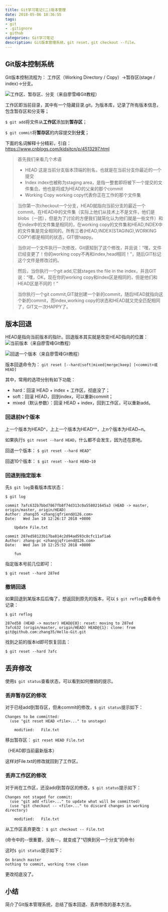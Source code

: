 ```yaml
---
title: Git学习笔记(二)版本管理
date: 2018-05-06 18:36:55
tags: 
- git 
- .gitignore 
- github
categories: Git学习笔记
description: Git版本管理系统，git reset，git checkout --file。
---
```


## Git版本控制系统
Git版本控制流程为：
工作区（Working Directory / Copy）->暂存区(stage / index)->分支。

![工作区、暂存区、分支（来自廖雪峰Git教程）](https://upload-images.jianshu.io/upload_images/6240664-4247d657a5780f7d.png?imageMogr2/auto-orient/strip%7CimageView2/2/w/1240)


工作区即当前目录，其中有一个隐藏目录.git，为版本库，记录了所有版本信息，包含暂存区和分支等；

`$ git add`将文件从**工作区**添加到**暂存区**；

`$ git commit`将**暂存区**的内容提交到**分支**；

下面的名词解释十分精彩，引自：https://www.cnblogs.com/kidsitcn/p/4513297.html

> 首先我们来看几个术语
> - HEAD
> 这是当前分支版本顶端的别名，也就是在当前分支你最近的一个提交
> - Index
> index也被称为staging area，是指一整套即将被下一个提交的文件集合。他也是将成为HEAD的父亲的那个commit
> - Working Copy
working copy代表你正在工作的那个文件集

> 当你第一次checkout一个分支，HEAD就指向当前分支的最近一个commit。在HEAD中的文件集（实际上他们从技术上不是文件，他们是blobs（一团），但是为了讨论的方便我们就简化认为他们就是一些文件）和在index中的文件集是相同的，在working copy的文件集和HEAD,INDEX中的文件集是完全相同的。所有三者(HEAD,INDEX(STAGING),WORKING COPY)都是相同的状态，GIT很happy。

> 当你对一个文件执行一次修改，Git感知到了这个修改，并且说：“嘿，文件已经变更了！你的working copy不再和index,head相同！”，随后GIT标记这个文件是修改过的。

> 然后，当你执行一个git add,它就stages the file in the index，并且GIT说：“嘿，OK，现在你的working copy和index区是相同的，但是他们和HEAD区是不同的！”

> 当你执行一个git commit,GIT就创建一个新的commit，随后HEAD就指向这个新的commit，而index,working copy的状态和HEAD就又完全匹配相同了，GIT又一次HAPPY了。

## 版本回退
HEAD是指向当前版本的指针。回退版本其实就是改变HEAD指向的位置：
![当前版本（来自廖雪峰Git教程）](https://upload-images.jianshu.io/upload_images/6240664-58c25acf98a6de7c.png?imageMogr2/auto-orient/strip%7CimageView2/2/w/1240)

![回退一个版本（来自廖雪峰Git教程）](https://upload-images.jianshu.io/upload_images/6240664-9379b0c9d31a3627.png?imageMogr2/auto-orient/strip%7CimageView2/2/w/1240)

版本回退命令为：
`git reset [--hard|soft|mixed|merge|keep] [<commit>或HEAD]`

其中，常用的选项分别有如下功能：
- hard：回滚 HEAD + index + 工作区，彻底没了；
- soft：回滚 HEAD，回到index，可以重新commit；
- mixed（默认参数）：回滚 HEAD + index，回到工作区，可以重新add。

### 回退前N个版本
上一个版本为HEAD\^，上上一个版本为HEAD^^，上n个版本为HEAD~n。

如果执行`$ git reset --hard HEAD`，什么都不会发生，因为还在原地。

回退一个版本：
`$ git reset --hard HEAD^`

回退10个版本：
`$ git reset --hard HEAD~10`

### 回退到指定版本
先`$ git log`查看版本库状态：
```
$ git log

commit 7afc632b7bbd7867fb8f74d313c0a558021645a3 (HEAD -> master, origin/master, origin/HEAD)
Author: zhang35 <zhangjqfriend@126.com>
Date:   Wed Jan 10 12:26:17 2018 +0800

    Update File.txt

commit 287ed58123b17ba814c2d94ad593c8cfc11af1a6
Author: zhang-pc <zhangjqfriend@126.com>
Date:   Wed Jan 10 12:25:52 2018 +0800

    fun

```

指定版本号前几位即可：

 `$ git reset --hard 287ed`

### 撤销回退
如果回退到某版本后后悔了，想返回到原先的版本，可以
`$ git reflog`查看命令记录：

```
$ git reflog

287ed58 (HEAD -> master) HEAD@{0}: reset: moving to 287ed
7afc632 (origin/master, origin/HEAD) HEAD@{1}: clone: from git@github.com:zhang35/Hello-Git.git

```

找到之前的版本id即可恢复回去：

 `$ git reset --hard 7afc`

## 丢弃修改
使用`$ git status`查看状态，可以看到如何撤销的提示。

### 丢弃暂存区的修改
对于已经add到暂存区，但未commit的修改，`$ git status`提示如下：
```
Changes to be committed:
  (use "git reset HEAD <file>..." to unstage)

	modified:   File.txt
```
移出暂存区：
`git reset HEAD File.txt `

（HEAD即当前最新版本）

这样对File.txt的修改就回到了工作区。
### 丢弃工作区的修改
对于尚在工作区，还没add到暂存区的修改，`$ git status`提示如下：
```
Changes not staged for commit:
  (use "git add <file>..." to update what will be committed)
  (use "git checkout -- <file>..." to discard changes in working directory)

	modified:   File.txt
```
从工作区丢弃更改：
`$ git checkout -- File.txt`

(命令中的--很重要，没有--，就变成了“切换到另一个分支”的命令)

这时`$ git status`提示如下：
```
On branch master
nothing to commit, working tree clean
```
更改彻底没了。

## 小结
简介了Git版本管理系统，总结了版本回退、丢弃修改的基本方法。